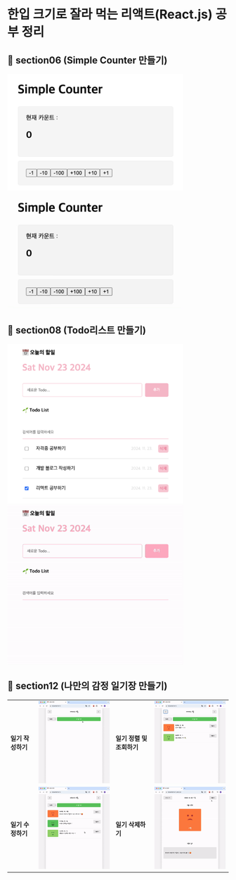 # 한입 크기로 잘라 먹는 리액트(React.js) 공부 정리

## 🌱 section06 (Simple Counter 만들기)
<div>
  <img src="/images/SimpleCounter.png" width="400" />
  <img src="/images/SimpleCounter.gif" width="400" />
</div>

## 📅 section08 (Todo리스트 만들기)
<div>
  <img src="/images/TodoReact.png" width="400" />
  <img src="/images/TodoReact.gif" width="400" />
</div>

## 🥳 section12 (나만의 감정 일기장 만들기)

<table>
  <tr>
    <td><strong>일기 작성하기</strong></td>
    <td><img src="./images/newDiary.gif" alt="일기 작성" width="300" /></td>
    <td><strong>일기 정렬 및 조회하기</strong></td>
    <td><img src="./images/filterDiary.gif" alt="일기 정렬 및 조회" width="300" /></td>
  </tr>
  <tr></tr>
  <tr>
    <td><strong>일기 수정하기</strong></td>
    <td><img src="./images/updateDiary.gif" alt="일기 수정" width="300" /></td>
    <td><strong>일기 삭제하기</strong></td>
    <td><img src="./images/deleteDiary.gif" alt="일기 삭제" width="300" /></td>
  </tr>
</table>


